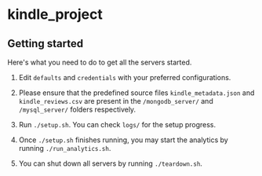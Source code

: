 # kindle_project

## Getting started

Here's what you need to do to get all the servers started.

1. Edit `defaults` and `credentials` with your preferred configurations.

2. Please ensure that the predefined source files `kindle_metadata.json` and `kindle_reviews.csv` are present in the `/mongodb_server/` and `/mysql_server/` folders respectively.

3. Run `./setup.sh`. You can check `logs/` for the setup progress.

4. Once `./setup.sh` finishes running, you may start the analytics by running `./run_analytics.sh`.

5. You can shut down all servers by running `./teardown.sh`.
